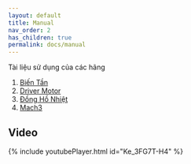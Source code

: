 ```yaml
---
layout: default
title: Manual
nav_order: 2
has_children: true
permalink: docs/manual
---
```


Tài liệu sử dụng của các hãng

1. [Biến Tần](BienTan/BienTan.md)
2. [Driver Motor](DriverMotor/DriverMotor.md)
3. [Đồng Hồ Nhiệt](TempControl/TempControl.md)
3. [Mach3](Mach3/Mach3.md)

## Video
{% include youtubePlayer.html id="Ke_3FG7T-H4" %}